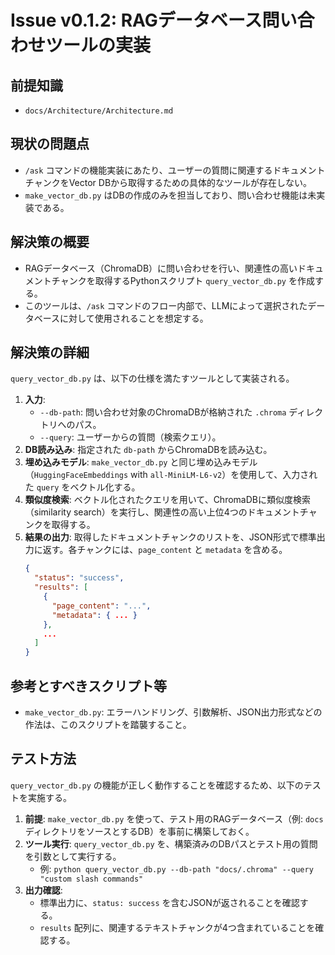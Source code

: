 # Issue v0.1.2: RAGデータベース問い合わせツールの実装

## 前提知識
- `docs/Architecture/Architecture.md`

## 現状の問題点
- `/ask` コマンドの機能実装にあたり、ユーザーの質問に関連するドキュメントチャンクをVector DBから取得するための具体的なツールが存在しない。
- `make_vector_db.py` はDBの作成のみを担当しており、問い合わせ機能は未実装である。

## 解決策の概要
- RAGデータベース（ChromaDB）に問い合わせを行い、関連性の高いドキュメントチャンクを取得するPythonスクリプト `query_vector_db.py` を作成する。
- このツールは、`/ask` コマンドのフロー内部で、LLMによって選択されたデータベースに対して使用されることを想定する。

## 解決策の詳細
`query_vector_db.py` は、以下の仕様を満たすツールとして実装される。

1.  **入力**:
    - `--db-path`: 問い合わせ対象のChromaDBが格納された `.chroma` ディレクトリへのパス。
    - `--query`: ユーザーからの質問（検索クエリ）。
2.  **DB読み込み**: 指定された `db-path` からChromaDBを読み込む。
3.  **埋め込みモデル**: `make_vector_db.py` と同じ埋め込みモデル（`HuggingFaceEmbeddings` with `all-MiniLM-L6-v2`）を使用して、入力された `query` をベクトル化する。
4.  **類似度検索**: ベクトル化されたクエリを用いて、ChromaDBに類似度検索（similarity search）を実行し、関連性の高い上位4つのドキュメントチャンクを取得する。
5.  **結果の出力**: 取得したドキュメントチャンクのリストを、JSON形式で標準出力に返す。各チャンクには、`page_content` と `metadata` を含める。
    ```json
    {
      "status": "success",
      "results": [
        {
          "page_content": "...",
          "metadata": { ... }
        },
        ...
      ]
    }
    ```

## 参考とすべきスクリプト等
- `make_vector_db.py`: エラーハンドリング、引数解析、JSON出力形式などの作法は、このスクリプトを踏襲すること。

## テスト方法
`query_vector_db.py` の機能が正しく動作することを確認するため、以下のテストを実施する。

1.  **前提**: `make_vector_db.py` を使って、テスト用のRAGデータベース（例: `docs` ディレクトリをソースとするDB）を事前に構築しておく。
2.  **ツール実行**: `query_vector_db.py` を、構築済みのDBパスとテスト用の質問を引数として実行する。
    - 例: `python query_vector_db.py --db-path "docs/.chroma" --query "custom slash commands"`
3.  **出力確認**:
    - 標準出力に、`status: success` を含むJSONが返されることを確認する。
    - `results` 配列に、関連するテキストチャンクが4つ含まれていることを確認する。
